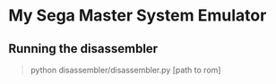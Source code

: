# My Sega Master System Emulator

## Running the disassembler
> python disassembler/disassembler.py [path to rom]
